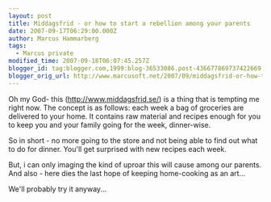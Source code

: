 ```yaml
---
layout: post
title: Middagsfrid - or how to start a rebellion among your parents
date: 2007-09-17T06:29:00.000Z
author: Marcus Hammarberg
tags:
  - Marcus private
modified_time: 2007-09-18T06:07:45.257Z
blogger_id: tag:blogger.com,1999:blog-36533086.post-436677869737422669
blogger_orig_url: http://www.marcusoft.net/2007/09/middagsfrid-or-how-to-start-rebellion.html
---
```


Oh my God- this (<http://www.middagsfrid.se/>) is a thing that is
tempting me right now. The concept is as follows:
each week a bag of groceries are delivered to your home. It contains raw
material and recipes enough for you to keep you and your family going
for the week, dinner-wise.

So in short - no more going to the store and not being able to find out
what to do for dinner. You'll get surprised with new recipes each
week.

But, i can only imaging the kind of uproar this will cause among our
parents. And also - here dies the last hope of keeping home-cooking as
an art...

We'll probably try it anyway...

